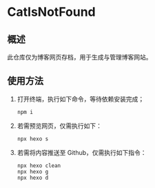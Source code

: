 # CatIsNotFound

## 概述

此仓库仅为博客网页存档，用于生成与管理博客网站。

## 使用方法

1. 打开终端，执行如下命令，等待依赖安装完成；
   ```shell
   npm i
   ```

2. 若需预览网页，仅需执行如下：
   ```shell
   npx hexo s
   ```

3. 若需将内容推送至 Github，仅需执行如下指令：
   ```shell
   npx hexo clean
   npx hexo g
   npx hexo d
   ```

